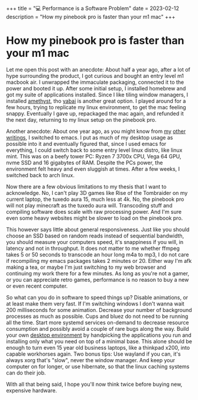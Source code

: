 +++
title = "💻 Performance is a Software Problem"
date = 2023-02-12
description = "How my pinebook pro is faster than your m1 mac"
+++

# How my pinebook pro is faster than your m1 mac

Let me open this post with an anecdote:
About half a year ago, after a lot of hype surrounding the product, I got curious and bought an entry level m1 macbook air.
I unwrapped the immaculate packaging, connected it to the power and booted it up.
After some initial setup, I installed homebrew and got my suite of applications installed.
Since I like tiling window managers, I installed [amethyst](https://github.com/ianyh/Amethyst), tho [yabai](https://github.com/koekeishiya/yabai) is another great option.
I played around for a few hours, trying to replicate my linux environment, to get the mac feeling snappy.
Eventually I gave up, repackaged the mac again, and refunded it the next day, returning to my linux setup on the pinebook pro.

Another anecdote:
About one year ago, as you might know from [my](https://port19.xyz/tech/emacs/) [other](https://port19.xyz/tech/emacs1y/) [writings](https://port19.xyz/tech/neovim-customization/), I switched to emacs.
I put as much of my desktop usage as possible into it and eventually figured that, since I used emacs for everything, I could switch back to some entry level linux distro, like linux mint.
This was on a beefy tower PC: Ryzen 7 3700x CPU, Vega 64 GPU, nvme SSD and 16 gigabytes of RAM.
Despite the PCs power, the environment felt heavy and even sluggish at times.
After a few weeks, I switched back to arch linux.

Now there are a few obvious limitations to my thesis that I want to acknowledge.
No, I can't play 3D games like Rise of the Tombraider on my current laptop, the tuxedo aura 15, much less at 4k.
No, the pinebook pro will not play minecraft as the tuxedo aura will.
Transcoding stuff and compiling software does scale with raw processing power.
And I'm sure even some heavy websites might be slower to load on the pinebook pro.

This however says little about general responsiveness.
Just like you should choose an SSD based on random reads instead of sequential bandwidth,
you should measure your computers speed, it's snappiness if you will, in latency and not in throughput.
It does not matter to me whether ffmpeg takes 5 or 50 seconds to transcode an hour long m4a to mp3,
I do not care if recompiling my emacs packages takes 2 minutes or 20.
Either way I'm afk making a tea, or maybe I'm just switching to my web browser and continuing my work there for a few minutes.
As long as you're not a gamer, or you can appreciate retro games, performance is no reason to buy a new or even recent computer.

So what can you do in software to speed things up?
Disable animations, or at least make them very fast.
If I'm switching windows I don't wanna wait 200 milliseconds for some animation.
Decrease your number of background processes as much as possible.
Cups and bluez do not need to be running all the time.
Start more systemd services on-demand to decrease resource consumption and possibly avoid a couple of rare bugs along the way.
Build your own [desktop environment](https://wiki.archlinux.org/title/Desktop_environment#Custom_environments) by handpicking the applications you run and installing only what you need on top of a minimal base.
This alone should be enough to turn even 15 year old business laptops, like a thinkpad x200, into capable workhorses again.
Two bonus tips: Use wayland if you can, it's always xorg that's "slow", never the window manager.
And keep your computer on for longer, or use hibernate, so that the linux caching systems can do their job.

With all that being said, I hope you'll now think twice before buying new, expensive hardware.
